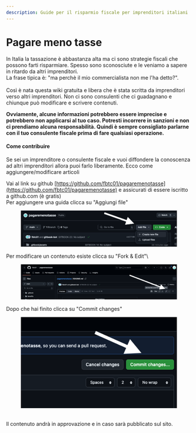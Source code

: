 ```yaml
---
description: Guide per il risparmio fiscale per imprenditori italiani
---
```


# Pagare meno tasse

In Italia la tassazione è abbastanza alta ma ci sono strategie fiscali che possono farti risparmiare. Spesso sono sconosciute e le veniamo a sapere in ritardo da altri imprenditori. \
La frase tipica è: "ma perchè il mio commercialista non me l'ha detto?".\
\
Così è nata questa wiki gratuita e libera che è stata scritta da imprenditori verso altri imprenditori. Non ci sono consulenti che ci guadagnano e chiunque può modificare e scrivere contenuti.&#x20;

**Ovviamente, alcune informazioni potrebbero essere imprecise e potrebbero non applicarsi al tuo caso. Potresti incorrere in sanzioni e non ci prendiamo alcuna responsabilità. Quindi è sempre consigliato parlarne con il tuo consulente fiscale prima di fare qualsiasi operazione.**



#### **Come contribuire**

Se sei un imprenditore o consulente fiscale e vuoi diffondere la conoscenza ad altri imprenditori allora puoi farlo liberamente. Ecco come aggiungere/modificare articoli

Vai al link su github [https://github.com/fbtc01/pagaremenotasse](https://github.com/fbtc01/pagaremenotasse) e assicurati di essere iscritto a github.com (è gratis)\
Per aggiungere una guida clicca su "Aggiungi file"

<figure><img src=".gitbook/assets/Screenshot 2025-03-17 at 22.24.09.png" alt=""><figcaption></figcaption></figure>

Per modificare un contenuto esiste clicca su "Fork & Edit"\


<div data-full-width="false"><figure><img src=".gitbook/assets/Screenshot 2025-03-17 at 22.22.31.png" alt=""><figcaption></figcaption></figure></div>

Dopo che hai finito clicca su "Commit changes"

<figure><img src=".gitbook/assets/Screenshot 2025-03-17 at 22.25.04.png" alt=""><figcaption></figcaption></figure>

\
Il contenuto andrà in approvazione e in caso sarà pubblicato sul sito.
